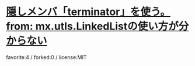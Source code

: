 # [隠しメンバ「terminator」を使う。from: mx.utls.LinkedListの使い方が分からない](http://wonderfl.net/c/iV8y)

favorite:4 / forked:0 / license:MIT
